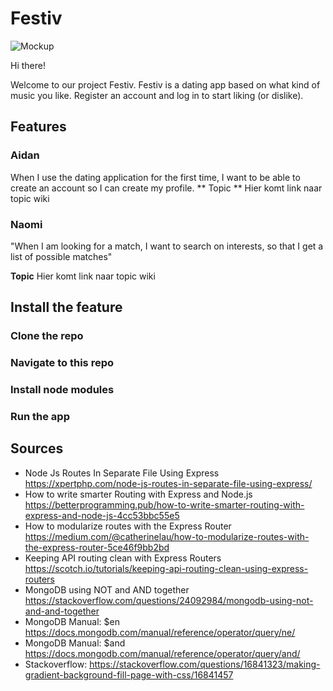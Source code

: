 #  Festiv
![Mockup](https://github.com/Aidan98/Project-Tech/blob/master/Assets/images/mockup.png)

Hi there!

Welcome to our project Festiv. Festiv is a dating app based on what kind of music you like. Register an account and log in to start liking (or dislike).

## Features
### Aidan
When I use the dating application for the first time, I want to be able to create an account so I can create my profile.
** Topic **
Hier komt link naar topic wiki

### Naomi
"When I am looking for a match, I want to search on interests, so that I get a list of possible matches"

**Topic**
Hier komt link naar topic wiki

## Install the feature
### Clone the repo

### Navigate to this repo

### Install node modules

### Run the app

## Sources
* Node Js Routes In Separate File Using Express https://xpertphp.com/node-js-routes-in-separate-file-using-express/
* How to write smarter Routing with Express and Node.js https://betterprogramming.pub/how-to-write-smarter-routing-with-express-and-node-js-4cc53bbc55e5
* How to modularize routes with the Express Router https://medium.com/@catherinelau/how-to-modularize-routes-with-the-express-router-5ce46f9bb2bd
* Keeping API routing clean with Express Routers https://scotch.io/tutorials/keeping-api-routing-clean-using-express-routers
* MongoDB using NOT and AND together https://stackoverflow.com/questions/24092984/mongodb-using-not-and-and-together
* MongoDB Manual: $en https://docs.mongodb.com/manual/reference/operator/query/ne/
* MongoDB Manual: $and https://docs.mongodb.com/manual/reference/operator/query/and/
* Stackoverflow: https://stackoverflow.com/questions/16841323/making-gradient-background-fill-page-with-css/16841457
